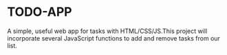 # TODO-APP
A simple, useful web app for tasks with HTML/CSS/JS.This project will incorporate several JavaScript functions to add and remove tasks from our list.
